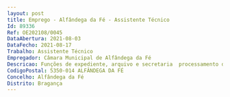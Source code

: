 ```yaml
--- 
layout: post
title: Emprego - Alfândega da Fé - Assistente Técnico
Id: 89336
Ref: OE202108/0045
DataAbertura: 2021-08-03
DataFecho: 2021-08-17
Trabalho: Assistente Técnico
Empregador: Câmara Municipal de Alfândega da Fé
Descricao: Funções de expediente, arquivo e secretaria  processamento de contabilidade  processamento de pessoal  Aprovisionamento e economato  Exercício das demais funções, procedimentos, tarefas ou atribuições que lhe forem cometidas por lei e por deliberação, despacho ou deliberação superior.
CodigoPostal: 5350-014 ALFÂNDEGA DA FÉ
Concelho: Alfândega da Fé
Distrito: Bragança
--- 
```

